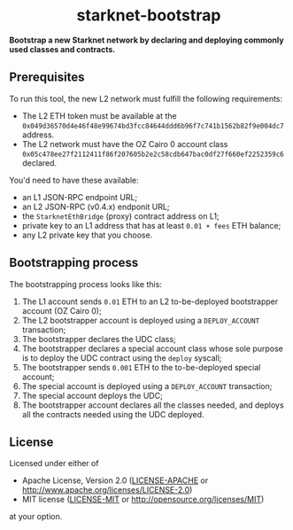 <p align="center">
  <h1 align="center">starknet-bootstrap</h1>
</p>

**Bootstrap a new Starknet network by declaring and deploying commonly used classes and contracts.**

## Prerequisites

To run this tool, the new L2 network must fulfill the following requirements:

- The L2 ETH token must be available at the `0x049d36570d4e46f48e99674bd3fcc84644ddd6b96f7c741b1562b82f9e004dc7` address.
- The L2 network must have the OZ Cairo 0 account class `0x05c478ee27f2112411f86f207605b2e2c58cdb647bac0df27f660ef2252359c6` declared.

You'd need to have these available:

- an L1 JSON-RPC endpoint URL;
- an L2 JSON-RPC (v0.4.x) endponit URL;
- the `StarknetEthBridge` (proxy) contract address on L1;
- private key to an L1 address that has at least `0.01 + fees` ETH balance;
- any L2 private key that you choose.

## Bootstrapping process

The bootstrapping process looks like this:

1. The L1 account sends `0.01` ETH to an L2 to-be-deployed bootstrapper account (OZ Cairo 0);
2. The L2 bootstrapper account is deployed using a `DEPLOY_ACCOUNT` transaction;
3. The bootstrapper declares the UDC class;
4. The bootstrapper declares a special account class whose sole purpose is to deploy the UDC contract using the `deploy` syscall;
5. The bootstrapper sends `0.001` ETH to the to-be-deployed special account;
6. The special account is deployed using a `DEPLOY_ACCOUNT` transaction;
7. The special account deploys the UDC;
8. The bootstrapper account declares all the classes needed, and deploys all the contracts needed using the UDC deployed.

## License

Licensed under either of

- Apache License, Version 2.0 ([LICENSE-APACHE](./LICENSE-APACHE) or <http://www.apache.org/licenses/LICENSE-2.0>)
- MIT license ([LICENSE-MIT](./LICENSE-MIT) or <http://opensource.org/licenses/MIT>)

at your option.
